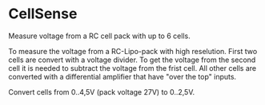 # CellSense
Measure voltage from a RC cell pack with up to 6 cells. 

To measure the voltage from a RC-Lipo-pack with high reselution. First two cells are convert with a voltage divider. To get the voltage from the second cell it is needed to subtract the voltage from the frist cell. All other cells are converted with a differential amplifier that have "over the top" inputs.

Convert cells from 0..4,5V (pack voltage 27V) to 0..2,5V.   
